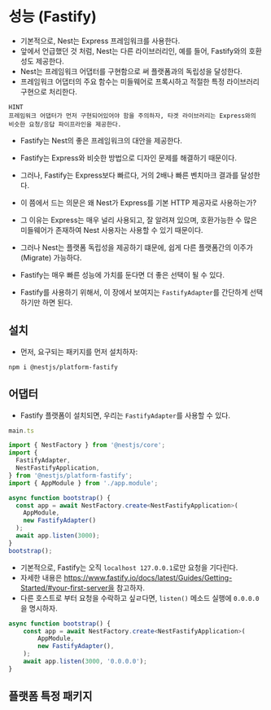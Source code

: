 # 성능 (Fastify)

- 기본적으로, Nest는 Express 프레임워크를 사용한다.
- 앞에서 언급했던 것 처럼, Nest는 다른 라이브러리인, 예를 들어, Fastify와의 호환성도 제공한다.
- Nest는 프레임워크 어댑터를 구현함으로 써 플랫폼과의 독립성을 달성한다.
- 프레임워크 어댑터의 주요 함수는 미들웨어로 프록시하고 적절한 특정 라이브러리 구현으로 처리한다.

```
HINT
프레임워크 어댑터가 먼저 구현되어있어야 함을 주의하자, 타겟 라이브러리는 Express와의 비슷한 요청/응답 파이프라인을 제공한다.
```

- Fastify는 Nest의 좋은 프레임워크의 대안을 제공한다.
- Fastify는 Express와 비슷한 방법으로 디자인 문제를 해결하기 때문이다.
- 그러나, Fastify는 Express보다 빠르다, 거의 2배나 빠른 벤치마크 결과를 달성한다.
- 이 쯤에서 드는 의문은 왜 Nest가 Express를 기본 HTTP 제공자로 사용하는가?
- 그 이유는 Express는 매우 널리 사용되고, 잘 알려져 있으며, 호환가능한 수 많은 미들웨어가 존재하여 Nest 사용자는 사용할 수 있기 때문이다.

- 그러나 Nest는 플랫폼 독립성을 제공하기 떄문에, 쉽게 다른 플랫폼간의 이주가(Migrate) 가능하다.
- Fastify는 매우 빠른 성능에 가치를 둔다면 더 좋은 선택이 될 수 있다.
- Fastify를 사용하기 위해서, 이 장에서 보여지는 `FastifyAdapter`를 간단하게 선택하기만 하면 된다.

## 설치

- 먼저, 요구되는 패키지를 먼저 설치하자:

```
npm i @nestjs/platform-fastify
```

## 어댑터

- Fastify 플랫폼이 설치되면, 우리는 `FastifyAdapter`를 사용할 수 있다.

```Typescript
main.ts

import { NestFactory } from '@nestjs/core';
import {
  FastifyAdapter,
  NestFastifyApplication,
} from '@nestjs/platform-fastify';
import { AppModule } from './app.module';

async function bootstrap() {
  const app = await NestFactory.create<NestFastifyApplication>(
    AppModule,
    new FastifyAdapter()
  );
  await app.listen(3000);
}
bootstrap();
```

- 기본적으로, Fastify는 오직 `localhost 127.0.0.1`로만 요청을 기다린다.
- 자세한 내용은 https://www.fastify.io/docs/latest/Guides/Getting-Started/#your-first-server을 참고하자.
- 다른 호스트로 부터 요청을 수락하고 싶ㄹ다면, `listen()` 메소드 실행에 `0.0.0.0`을 명시하자.

```Typescript
async function bootstrap() {
    const app = await NestFactory.create<NestFastifyApplication>(
        AppModule,
        new FastifyAdapter(),
    );
    await app.listen(3000, '0.0.0.0');
}
```

## 플랫폼 특정 패키지
